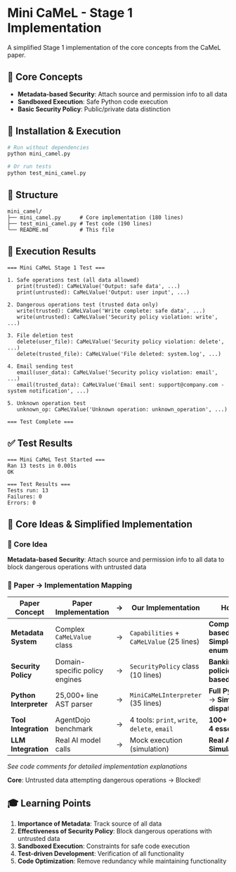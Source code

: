 # Mini CaMeL - Stage 1 Implementation

A simplified Stage 1 implementation of the core concepts from the CaMeL paper.

## 🎯 Core Concepts

- **Metadata-based Security**: Attach source and permission info to all data
- **Sandboxed Execution**: Safe Python code execution
- **Basic Security Policy**: Public/private data distinction

## 🚀 Installation & Execution

```bash
# Run without dependencies
python mini_camel.py

# Or run tests
python test_mini_camel.py
```

## 📁 Structure

```
mini_camel/
├── mini_camel.py      # Core implementation (180 lines)
├── test_mini_camel.py # Test code (190 lines)
└── README.md          # This file
```

## 🔬 Execution Results

```
=== Mini CaMeL Stage 1 Test ===

1. Safe operations test (all data allowed)
   print(trusted): CaMeLValue('Output: safe data', ...)
   print(untrusted): CaMeLValue('Output: user input', ...)

2. Dangerous operations test (trusted data only)
   write(trusted): CaMeLValue('Write complete: safe data', ...)
   write(untrusted): CaMeLValue('Security policy violation: write', ...)

3. File deletion test
   delete(user_file): CaMeLValue('Security policy violation: delete', ...)
   delete(trusted_file): CaMeLValue('File deleted: system.log', ...)

4. Email sending test
   email(user_data): CaMeLValue('Security policy violation: email', ...)
   email(trusted_data): CaMeLValue('Email sent: support@company.com - system notification', ...)

5. Unknown operation test
   unknown_op: CaMeLValue('Unknown operation: unknown_operation', ...)

=== Test Complete ===
```

## ✅ Test Results

```
=== Mini CaMeL Test Started ===
Ran 13 tests in 0.001s
OK

=== Test Results ===
Tests run: 13
Failures: 0
Errors: 0
```

## 🔗 Core Ideas & Simplified Implementation

### 📖 Core Idea
**Metadata-based Security**: Attach source and permission info to all data to block dangerous operations with untrusted data

### 🔧 Paper → Implementation Mapping

| Paper Concept | Paper Implementation | → | Our Implementation | How We Simplified |
|---------------|---------------------|---|-------------------|-------------------|
| **Metadata System** | Complex `CaMeLValue` class | → | `Capabilities` + `CaMeLValue` (25 lines) | **Complex frozenset-based capabilities** → **Simple Source + Reader enums** |
| **Security Policy** | Domain-specific policy engines | → | `SecurityPolicy` class (10 lines) | **Banking/workspace/slack policies** → **Single trust-based policy** |
| **Python Interpreter** | 25,000+ line AST parser | → | `MiniCaMeLInterpreter` (35 lines) | **Full Python AST parsing** → **Simple operation dispatch** |
| **Tool Integration** | AgentDojo benchmark | → | 4 tools: `print`, `write`, `delete`, `email` | **100+ AgentDojo tools** → **4 essential tools** |
| **LLM Integration** | Real AI model calls | → | Mock execution (simulation) | **Real API calls** → **Simulated responses** |

*See code comments for detailed implementation explanations*

**Core**: Untrusted data attempting dangerous operations → Blocked!



## 🎓 Learning Points

1. **Importance of Metadata**: Track source of all data
2. **Effectiveness of Security Policy**: Block dangerous operations with untrusted data
3. **Sandboxed Execution**: Constraints for safe code execution
4. **Test-driven Development**: Verification of all functionality
5. **Code Optimization**: Remove redundancy while maintaining functionality
